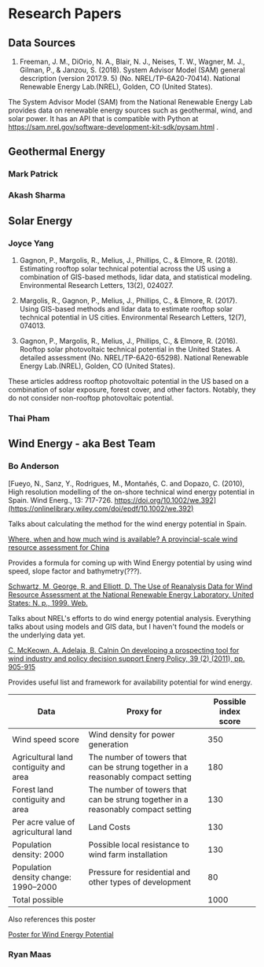 # Research Papers

## Data Sources
1. Freeman, J. M., DiOrio, N. A., Blair, N. J., Neises, T. W., Wagner, M. J., Gilman, P., & Janzou, S. (2018). System Advisor Model (SAM) general description (version 2017.9. 5) (No. NREL/TP-6A20-70414). National Renewable Energy Lab.(NREL), Golden, CO (United States).

The System Advisor Model (SAM) from the National Renewable Energy Lab provides data on renewable energy sources such as geothermal, wind, and solar power. It has an API that is compatible with Python at https://sam.nrel.gov/software-development-kit-sdk/pysam.html . 


## Geothermal Energy

### Mark Patrick

### Akash Sharma

## Solar Energy

### Joyce Yang

1. Gagnon, P., Margolis, R., Melius, J., Phillips, C., & Elmore, R. (2018). Estimating rooftop solar technical potential across the US using a combination of GIS-based methods, lidar data, and statistical modeling. Environmental Research Letters, 13(2), 024027.

2.  Margolis, R., Gagnon, P., Melius, J., Phillips, C., & Elmore, R. (2017).     Using GIS-based methods and lidar data to estimate rooftop solar technical potential in US cities. Environmental Research Letters, 12(7), 074013. 

3. Gagnon, P., Margolis, R., Melius, J., Phillips, C., & Elmore, R. (2016). Rooftop solar photovoltaic technical potential in the United States. A detailed assessment (No. NREL/TP-6A20-65298). National Renewable Energy Lab.(NREL), Golden, CO (United States).

These articles address rooftop photovoltaic potential in the US based on a combination of solar exposure, forest cover, and other factors. Notably, they do not consider non-rooftop photovoltaic potential. 

### Thai Pham

## Wind Energy - aka Best Team

### Bo Anderson


[Fueyo, N., Sanz, Y., Rodrigues, M., Montañés, C. and Dopazo, C. (2010), High resolution modelling of the on-shore technical wind energy potential in Spain. Wind Energ., 13: 717-726. https://doi.org/10.1002/we.392](https://onlinelibrary.wiley.com/doi/epdf/10.1002/we.392)

Talks about calculating the method for the wind energy potential in Spain.

[Where, when and how much wind is available? A provincial-scale wind resource assessment for China](https://www.sciencedirect.com/science/article/pii/S0301421514004078)

Provides a formula for coming up with Wind Energy potential by using wind speed, slope factor and bathymetry(???).

[Schwartz, M, George, R, and Elliott, D. The Use of Reanalysis Data for Wind Resource Assessment at the National Renewable Energy Laboratory. United States: N. p., 1999. Web.](https://www.osti.gov/servlets/purl/7074)

Talks about NREL's efforts to do wind energy potential analysis. Everything talks about using models and GIS data, but I haven't found the models or the underlying data yet.

[C. McKeown, A. Adelaja, B. Calnin
On developing a prospecting tool for wind industry and policy decision support
Energ Policy, 39 (2) (2011), pp. 905-915](https://www.sciencedirect.com/science/article/pii/S0301421510008396#bib9)

Provides useful list and framework for availability potential for wind energy.

|Data | Proxy for | Possible index score |
|---|---|---|
|Wind speed score | Wind density for power generation | 350 |
|Agricultural land contiguity and area | The number of towers that can be strung together in a reasonably compact setting | 180 |
|Forest land contiguity and area | The number of towers that can be strung together in a reasonably compact setting | 130 |
|Per acre value of agricultural land | Land Costs | 130 |
|Population density: 2000 | Possible local resistance to wind farm installation | 130 |
|Population density change: 1990–2000 | Pressure for residential and other types of development | 80 |
|Total possible | | 1000 |

Also references this poster

[Poster for Wind Energy Potential](https://www.nrel.gov/docs/fy10osti/48036.pdf)

### Ryan Maas
